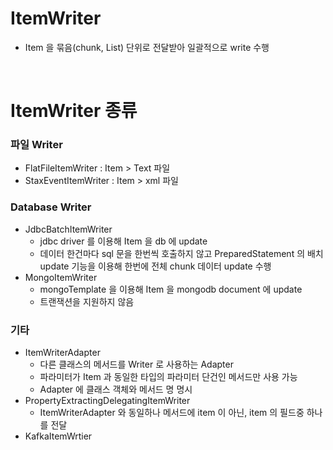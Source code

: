 # ItemWriter
* Item 을 묶음(chunk, List<T>) 단위로 전달받아 일괄적으로 write 수행

<br>

# ItemWriter 종류
### 파일 Writer
* FlatFileItemWriter : Item > Text 파일
* StaxEventItemWriter : Item > xml 파일

### Database Writer
* JdbcBatchItemWriter
	* jdbc driver 를 이용해 Item 을 db 에 update
	* 데이터 한건마다 sql 문을 한번씩 호출하지 않고 PreparedStatement 의 배치 update 기능을 이용해 한번에 전체 chunk 데이터 update 수행
* MongoItemWriter
	* mongoTemplate 을 이용해 Item 을 mongodb document 에 update
	* 트랜잭션을 지원하지 않음 

### 기타
* ItemWriterAdapter
	* 다른 클래스의 메서드를 Writer 로 사용하는 Adapter
	* 파라미터가 Item 과 동일한 타입의 파라미터 단건인 메서드만 사용 가능
	* Adapter 에 클래스 객체와 메서드 명 명시
* PropertyExtractingDelegatingItemWriter
	* ItemWriterAdapter 와 동일하나 메서드에 item 이 아닌, item 의 필드중 하나를 전달
* KafkaItemWrtier